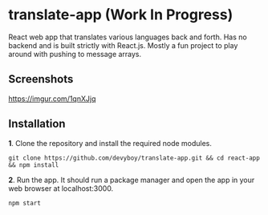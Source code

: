 # translate-app (Work In Progress)
React web app that translates various languages back and forth. Has no backend and is built strictly with React.js. Mostly a fun project to play around with pushing to message arrays.

## Screenshots
https://imgur.com/1qnXJjq

## Installation
**1**. Clone the repository and install the required node modules.

   `git clone https://github.com/devyboy/translate-app.git && cd react-app && npm install`

**2**. Run the app. It should run a package manager and open the app in your web browser at localhost:3000. 

   `npm start`
